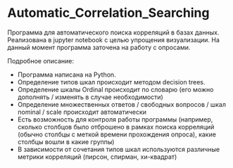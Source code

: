 # Automatic_Correlation_Searching
Программа для автоматического поиска корреляций в базах данных.
Реализована в jupyter notebook с целью упрощения визуализации.
На данный момент программа заточена на работу с опросами.

Подробное описание:
- Программа написана на Python. 
- Определение типов шкал происходит методом decision trees.
- Определение шкалы Ordinal происходит по словарю (его можно дополнять / изменять в случае необходимости)
- Определение множественных ответов / свободных вопросов / шкал nominal / scale происходит автоматически
- Есть возможность для контроля работы программы (например, сколько столбцов было отброшено в рамках поиска корреляций (обычно столбцы с меткой времени прохождения опроса), какие столбцы вошли в какие группы)
- В зависимости от сочетания типов шкал используются различные метрики корреляций (пирсон, спирман, хи-квадрат)

